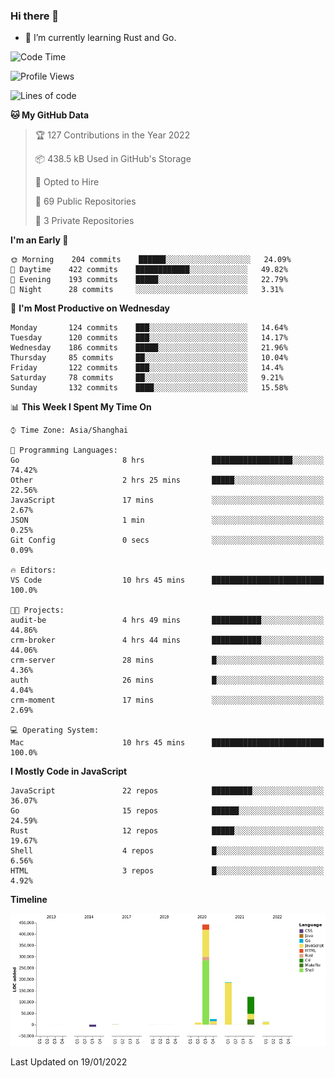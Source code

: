 ### Hi there 👋

- 🌱 I’m currently learning Rust and Go.

<!--START_SECTION:waka-->
![Code Time](http://img.shields.io/badge/Code%20Time-136%20hrs%2010%20mins-blue)

![Profile Views](http://img.shields.io/badge/Profile%20Views-0-blue)

![Lines of code](https://img.shields.io/badge/From%20Hello%20World%20I%27ve%20Written-796%20Thousand%20lines%20of%20code-blue)

**🐱 My GitHub Data** 

> 🏆 127 Contributions in the Year 2022
 > 
> 📦 438.5 kB Used in GitHub's Storage 
 > 
> 💼 Opted to Hire
 > 
> 📜 69 Public Repositories 
 > 
> 🔑 3 Private Repositories  
 > 
**I'm an Early 🐤** 

```text
🌞 Morning    204 commits    ██████░░░░░░░░░░░░░░░░░░░   24.09% 
🌆 Daytime    422 commits    ████████████░░░░░░░░░░░░░   49.82% 
🌃 Evening    193 commits    █████░░░░░░░░░░░░░░░░░░░░   22.79% 
🌙 Night      28 commits     ░░░░░░░░░░░░░░░░░░░░░░░░░   3.31%

```
📅 **I'm Most Productive on Wednesday** 

```text
Monday       124 commits    ███░░░░░░░░░░░░░░░░░░░░░░   14.64% 
Tuesday      120 commits    ███░░░░░░░░░░░░░░░░░░░░░░   14.17% 
Wednesday    186 commits    █████░░░░░░░░░░░░░░░░░░░░   21.96% 
Thursday     85 commits     ██░░░░░░░░░░░░░░░░░░░░░░░   10.04% 
Friday       122 commits    ███░░░░░░░░░░░░░░░░░░░░░░   14.4% 
Saturday     78 commits     ██░░░░░░░░░░░░░░░░░░░░░░░   9.21% 
Sunday       132 commits    ████░░░░░░░░░░░░░░░░░░░░░   15.58%

```


📊 **This Week I Spent My Time On** 

```text
⌚︎ Time Zone: Asia/Shanghai

💬 Programming Languages: 
Go                       8 hrs               ██████████████████░░░░░░░   74.42% 
Other                    2 hrs 25 mins       █████░░░░░░░░░░░░░░░░░░░░   22.56% 
JavaScript               17 mins             ░░░░░░░░░░░░░░░░░░░░░░░░░   2.67% 
JSON                     1 min               ░░░░░░░░░░░░░░░░░░░░░░░░░   0.25% 
Git Config               0 secs              ░░░░░░░░░░░░░░░░░░░░░░░░░   0.09%

🔥 Editors: 
VS Code                  10 hrs 45 mins      █████████████████████████   100.0%

🐱‍💻 Projects: 
audit-be                 4 hrs 49 mins       ███████████░░░░░░░░░░░░░░   44.86% 
crm-broker               4 hrs 44 mins       ███████████░░░░░░░░░░░░░░   44.06% 
crm-server               28 mins             █░░░░░░░░░░░░░░░░░░░░░░░░   4.36% 
auth                     26 mins             █░░░░░░░░░░░░░░░░░░░░░░░░   4.04% 
crm-moment               17 mins             ░░░░░░░░░░░░░░░░░░░░░░░░░   2.69%

💻 Operating System: 
Mac                      10 hrs 45 mins      █████████████████████████   100.0%

```

**I Mostly Code in JavaScript** 

```text
JavaScript               22 repos            █████████░░░░░░░░░░░░░░░░   36.07% 
Go                       15 repos            ██████░░░░░░░░░░░░░░░░░░░   24.59% 
Rust                     12 repos            █████░░░░░░░░░░░░░░░░░░░░   19.67% 
Shell                    4 repos             █░░░░░░░░░░░░░░░░░░░░░░░░   6.56% 
HTML                     3 repos             █░░░░░░░░░░░░░░░░░░░░░░░░   4.92%

```


**Timeline**

![Chart not found](https://raw.githubusercontent.com/elton/elton/main/charts/bar_graph.png) 


 Last Updated on 19/01/2022
<!--END_SECTION:waka-->

<!--
**elton/elton** is a ✨ _special_ ✨ repository because its `README.md` (this file) appears on your GitHub profile.

Here are some ideas to get you started:

- 🔭 I’m currently working on ...
- 🌱 I’m currently learning ...
- 👯 I’m looking to collaborate on ...
- 🤔 I’m looking for help with ...
- 💬 Ask me about ...
- 📫 How to reach me: ...
- 😄 Pronouns: ...
- ⚡ Fun fact: ...
-->
